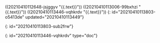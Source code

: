 ((20210410112648-jsjggyv "{{.text}}")) ((20210410113006-99bxhzi "{{.text}}")) ((20210410113446-vqhkrdv "{{.text}}"))
{: id="20210410113803-o5413de" updated="20210410113449"}

{: id="20210410113803-sub2frw"}


{: id="20210410113446-vqhkrdv" type="doc"}
